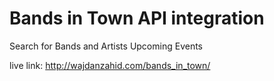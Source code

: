# Bands in Town API integration
Search for Bands and Artists Upcoming Events

live link:  http://wajdanzahid.com/bands_in_town/
